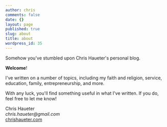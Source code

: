 ```yaml
---
author: chris
comments: false
date: {}
layout: page
published: true
slug: about
title: about
wordpress_id: 35
---
```


Somehow you've stumbled upon Chris Haueter's personal blog.

**Welcome**!

I've written on a number of topics, including my faith and religion, service, education, family, entrepreneurship, and more.

With any luck, you'll find something useful in what I've written. If you do, feel free to let me know!

Chris Haueter  
_chris.haueter@gmail.com_  
[chrishaueter.com](http://chrishaueter.com)